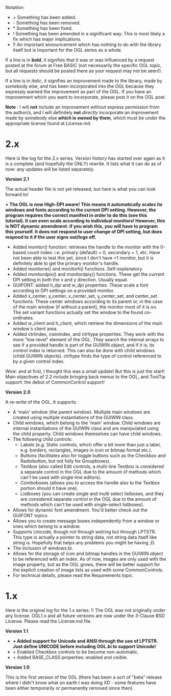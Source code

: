 Notation:
+ \+ Something has been added.
+ \- Something has been removed.
+ \* Something has been fixed.
+ ! Something has been amended in a significant way. This is most likely a fix which has major implications.
+ !! An important announcement which has nothing to do with the library itself but is important for the OGL series as a whole.

If a line is in **bold**, it signifies that it was or was influenced by a request posted at the forum at Free BASIC (not necessarily the specific OGL topic, but all requests should be posted there as your request may not be seen!).<br>

If a line is in *italic*, it signifies an improvement made to the library, made by somebody else, and has been incorporated into the OGL because they expressly wanted the improvement as part of the OGL. If you have an improvement which you want to incorporate, please post it on the OGL post.<br>

**Note** : I will **not** include an improvement without express permission from the author/s, and I will definitely **not** *directly* incorporate an improvement made by somebody else **which is owned by them**, *which* must be under the appropriate license found at License.md.

# 2.x
Here is the log for the 2.x series. Version history has started over again as it is a complete (and hopefully the ONLY) rewrite. It lists what it can do as of now: any updates will be listed separately.

**Version 2.1**

The actual header file is not yet released, but here is what you can look forward to!

**+ The OGL is now High-DPI aware! This means it automatically scales its windows and fonts according to the current DPI setting. However, the program requires the correct manifest in order to do this (see this tutorial). It can even scale according to individual monitors! However, this is NOT dynamic amendment: if you wish this, you will have to program this yourself. It does not respond to user change of DPI setting, but does respond to it if the user signs out/logs off.**
+ Added monitor() function: retrieves the handle to the monitor with the 0-based count index: i.e. primary (default) = 0, secondary = 1, etc. Have not been able to test this yet, since I don't have >1 monitor, but it is definitely able to get the primary monitor's handle.
+ Added monitorw() and monitorh() functions. Self-explanatory.
+ Added monitordpix() and monitordpiy() functions. These get the current DPI setting in both the x and y direction. Usually equal.
+ GUIFONT: added h_dpi and w_dpi properties. These scale a font according to DPI settings on a provided monitor.
+ Added x_center, y_center, x_center_set, y_center_set, and center_set functions. These center windows according to its parent or, in the case of the main window (if without a parent), the monitor most of it is on. The set variant functions actually set the window to the found co-ordinates.
+ Added w_client and h_client, which retrieve the dimensions of the main window's client area.
+ Added ctrlindex, cwinindex, and ctrltype properties. They work with the more "low-level" element of the OGL. They search the internal arrays to see if a provided handle is part of the GUIWIN object, and if it is, its control index is returned. This can also be done with child windows (child GUIWIN objects). ctrltype finds the type of control referenced to by a given control index.

Wow: and at first, I thought this was a small update! But this is just the start! Main objectives of 2.2 include bringing back menus to the OGL, and ToolTip support: the debut of CommonControl support!

**Version 2.0**

A re-write of the OGL. It supports:
+ A 'main' window (the parent window). Multiple main windows are created using multiple instantiations of the GUIWIN class.
+ Child windows, which belong to the 'main' window. Child windows are internal instantiations of the GUIWIN class and are manipulated using the child property. Child windows themselves can have child windows.
+ The following child controls:
    + Labels (e.g. Static controls, which offer a bit more than just a label, e.g. borders, rectangles, images in icon or bitmap format etc.).
    + Buttons (facilitates also for toggle buttons such as the Checkbox and Radiobutton, but not fully for Groupboxes).
    + Textbox (also called Edit controls, a multi-line Textbox is considered a separate control in the OGL due to the amount of methods which can't be used with single-line editors).
    + Comboboxes (allows you to access the handle also to the Textbox portion should it have one).
    + Listboxes (you can create single and multi select listboxes, and they are considered separate control in the OGL due to the amount of methods which can't be used with single-select listboxes).
+ Allows for dynamic font amendment. You'd better check out the GUIFONT topics.
+ Allows you to create message boxes independently from a window or ones which belong to a window.
+ Supports Unicode, though not through wstring but through LPTSTR. This type is actually a pointer to string data, not string data itself like string is. Hopefully that helps any problems you might be having ;D.
+ The inclusion of windows.bi.
+ Allows for the storage of icon and bitmap handles in the GUIWIN object to be referenced with an index. As of now, images are only used with the image property, but as the OGL grows, there will be better support for the explicit creation of image lists as used with some CommonControls.
+ For technical details, please read the Requirements topic.

# 1.x
Here is the original log for the 1.x series:
!! The OGL was not originally under any license. OGL1.x and all future versions are now under the 3-Clause BSD License. Please read the License.md file.

**Version 1.1**
+ **\+ Added support for Unicode and ANSI through the use of LPTSTR. Just define UNICODE before including OGL.bi to support Unicode!**
+ \+ Enabled Checkbox controls to be become non-automatic.
+ \+ Added BASE_CLASS properties: enabled and visible.

**Version 1.0**

This is the first version of the OGL (there has been a sort of "beta" release where I didn't know what on earth I was doing XD - some features have been either temporarily or permanently removed since then).
